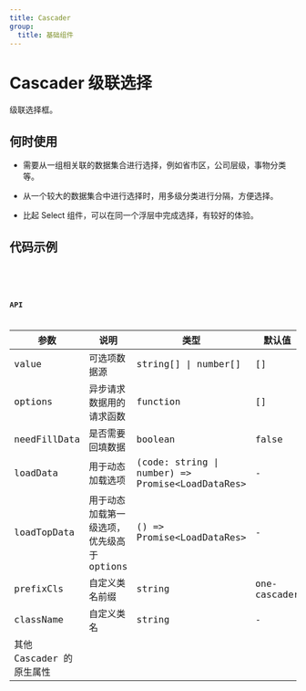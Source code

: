 ```yaml
---
title: Cascader
group:
  title: 基础组件
---
```


# Cascader 级联选择

级联选择框。

## 何时使用

- 需要从一组相关联的数据集合进行选择，例如省市区，公司层级，事物分类等。

- 从一个较大的数据集合中进行选择时，用多级分类进行分隔，方便选择。

- 比起 Select 组件，可以在同一个浮层中完成选择，有较好的体验。

## 代码示例

<code src="./examples/load-data.tsx" />
<code src="./examples/load-top-data.tsx" />
<code src="./examples/load-data-init.tsx" />

## API

| 参数                     | 说明                                       | 类型                                              | 默认值       |
| ------------------------ | ------------------------------------------ | ------------------------------------------------- | ------------ |
| value                    | 可选项数据源                               | string[] \| number[]                              | []           |
| options                  | 异步请求数据用的请求函数                   | function                                          | []           |
| needFillData             | 是否需要回填数据                           | boolean                                           | false        |
| loadData                 | 用于动态加载选项                           | (code: string \| number) => Promise\<LoadDataRes> | -            |
| loadTopData              | 用于动态加载第一级选项，优先级高于 options | () => Promise\<LoadDataRes>                       | -            |
| prefixCls                | 自定义类名前缀                             | string                                            | one-cascader |
| className                | 自定义类名                                 | string                                            | -            |
| 其他 Cascader 的原生属性 |                                            |                                                   |              |
